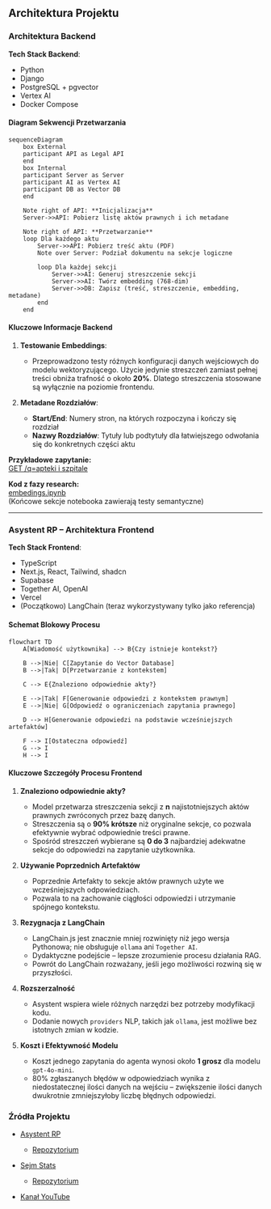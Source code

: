 ## **Architektura Projektu**

### Architektura Backend

**Tech Stack Backend**: 
- Python
- Django
- PostgreSQL + pgvector
- Vertex AI
- Docker Compose

#### Diagram Sekwencji Przetwarzania

```mermaid
sequenceDiagram
    box External
    participant API as Legal API
    end
    box Internal
    participant Server as Server
    participant AI as Vertex AI
    participant DB as Vector DB
    end
    
    Note right of API: **Inicjalizacja**
    Server->>API: Pobierz listę aktów prawnych i ich metadane
    
    Note right of API: **Przetwarzanie**
    loop Dla każdego aktu
        Server->>API: Pobierz treść aktu (PDF)
        Note over Server: Podział dokumentu na sekcje logiczne
        
        loop Dla każdej sekcji
            Server->>AI: Generuj streszczenie sekcji
            Server->>AI: Twórz embedding (768-dim)
            Server->>DB: Zapisz (treść, streszczenie, embedding, metadane)
        end
    end
```

#### Kluczowe Informacje Backend

1. **Testowanie Embeddings**: 
   - Przeprowadzono testy różnych konfiguracji danych wejściowych do modelu wektoryzującego. Użycie jedynie streszczeń zamiast pełnej treści obniża trafność o około **20%**. Dlatego streszczenia stosowane są wyłącznie na poziomie frontendu.

2. **Metadane Rozdziałów**:
   - **Start/End**: Numery stron, na których rozpoczyna i kończy się rozdział
   - **Nazwy Rozdziałów**: Tytuły lub podtytuły dla łatwiejszego odwołania się do konkretnych części aktu

**Przykładowe zapytanie:**  
[GET /q=apteki i szpitale](https://sejm-stats.pl/apiInt/vector-search/?q=%22apteki%20i%20szpitale%22)

**Kod z fazy research:**  
[embedings.ipynb](https://github.com/miskibin/sejm-stats/blob/main/research/embedings.ipynb)  
(Końcowe sekcje notebooka zawierają testy semantyczne)


---

### **Asystent RP** – Architektura Frontend

**Tech Stack Frontend**:
- TypeScript
- Next.js, React, Tailwind, shadcn
- Supabase
- Together AI, OpenAI
- Vercel
- (Początkowo) LangChain (teraz wykorzystywany tylko jako referencja)

#### Schemat Blokowy Procesu

```mermaid
flowchart TD
    A[Wiadomość użytkownika] --> B{Czy istnieje kontekst?}
    
    B -->|Nie| C[Zapytanie do Vector Database]
    B -->|Tak| D[Przetwarzanie z kontekstem]
    
    C --> E{Znaleziono odpowiednie akty?}
    
    E -->|Tak| F[Generowanie odpowiedzi z kontekstem prawnym]
    E -->|Nie| G[Odpowiedź o ograniczeniach zapytania prawnego]
    
    D --> H[Generowanie odpowiedzi na podstawie wcześniejszych artefaktów]
    
    F --> I[Ostateczna odpowiedź]
    G --> I
    H --> I
```

#### Kluczowe Szczegóły Procesu Frontend

1. **Znaleziono odpowiednie akty?**
   - Model przetwarza streszczenia sekcji z **n** najistotniejszych aktów prawnych zwróconych przez bazę danych.
   - Streszczenia są o **90% krótsze** niż oryginalne sekcje, co pozwala efektywnie wybrać odpowiednie treści prawne.
   - Spośród streszczeń wybierane są **0 do 3** najbardziej adekwatne sekcje do odpowiedzi na zapytanie użytkownika.

2. **Używanie Poprzednich Artefaktów**
   - Poprzednie Artefakty to sekcje aktów prawnych użyte we wcześniejszych odpowiedziach.
   - Pozwala to na zachowanie ciągłości odpowiedzi i utrzymanie spójnego kontekstu.

3. **Rezygnacja z LangChain**
   - LangChain.js jest znacznie mniej rozwinięty niż jego wersja Pythonowa; nie obsługuje `ollama` ani `Together AI`.
   - Dydaktyczne podejście – lepsze zrozumienie procesu działania RAG.
   - Powrót do LangChain rozważany, jeśli jego możliwości rozwiną się w przyszłości.

4. **Rozszerzalność**
   - Asystent wspiera wiele różnych narzędzi bez potrzeby modyfikacji kodu.
   - Dodanie nowych `providers` NLP, takich jak `ollama`, jest możliwe bez istotnych zmian w kodzie.

5. **Koszt i Efektywność Modelu**
   - Koszt jednego zapytania do agenta wynosi około **1 grosz** dla modelu `gpt-4o-mini`.
   - 80% zgłaszanych błędów w odpowiedziach wynika z niedostatecznej ilości danych na wejściu – zwiększenie ilości danych dwukrotnie zmniejszyłoby liczbę błędnych odpowiedzi.


### Źródła Projektu

- [Asystent RP](https://chat.sejm-stats.pl/)   
    -  [Repozytorium](https://github.com/miskibin/asystent-rp)

- [Sejm Stats](https://sejm-stats.pl/)  
    -  [Repozytorium](https://github.com/miskibin/sejm-stats)

- [Kanał YouTube](https://www.youtube.com/@sejm-stats)